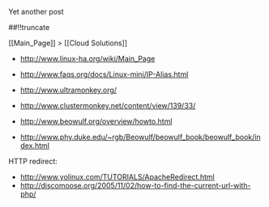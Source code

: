 Yet another post

[meta:author]: <> (Jonas Colmsjo)
[meta:title]: <> (Clusters.md)
[meta:date]: <> (2012-01-01)
[meta:nested:key]: <> (Metadata value)

##!!truncate


[[Main_Page]] > [[Cloud Solutions]]

* http://www.linux-ha.org/wiki/Main_Page
* http://www.faqs.org/docs/Linux-mini/IP-Alias.html

* http://www.ultramonkey.org/
* http://www.clustermonkey.net/content/view/139/33/


* http://www.beowulf.org/overview/howto.html
* http://www.phy.duke.edu/~rgb/Beowulf/beowulf_book/beowulf_book/index.html

HTTP redirect:
* http://www.yolinux.com/TUTORIALS/ApacheRedirect.html
* http://discomoose.org/2005/11/02/how-to-find-the-current-url-with-php/
